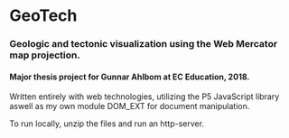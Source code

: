 # GeoTech
### Geologic and tectonic visualization using the Web Mercator map projection.
#### Major thesis project for Gunnar Ahlbom at EC Education, 2018.

Written entirely with web technologies, utilizing the P5 JavaScript library aswell as my own module DOM_EXT for document manipulation.

To run locally, unzip the files and run an http-server.
